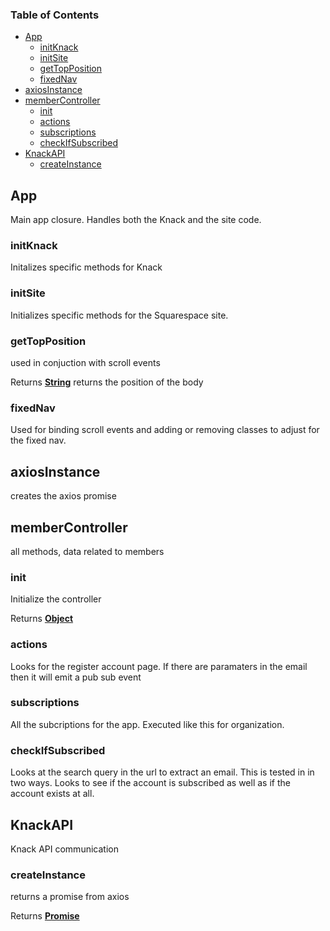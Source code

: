 <!-- Generated by documentation.js. Update this documentation by updating the source code. -->

### Table of Contents

-   [App](#app)
    -   [initKnack](#initknack)
    -   [initSite](#initsite)
    -   [getTopPosition](#gettopposition)
    -   [fixedNav](#fixednav)
-   [axiosInstance](#axiosinstance)
-   [memberController](#membercontroller)
    -   [init](#init)
    -   [actions](#actions)
    -   [subscriptions](#subscriptions)
    -   [checkIfSubscribed](#checkifsubscribed)
-   [KnackAPI](#knackapi)
    -   [createInstance](#createinstance)

## App

Main app closure. Handles both the Knack
and the site code.

### initKnack

Initalizes specific methods for Knack

### initSite

Initializes specific methods for the Squarespace site.

### getTopPosition

used in conjuction with scroll events

Returns **[String](https://developer.mozilla.org/en-US/docs/Web/JavaScript/Reference/Global_Objects/String)** returns the position of the body

### fixedNav

Used for binding scroll events and adding or removing
classes to adjust for the fixed nav.

## axiosInstance

creates the axios promise

## memberController

all methods, data related to members

### init

Initialize the controller

Returns **[Object](https://developer.mozilla.org/en-US/docs/Web/JavaScript/Reference/Global_Objects/Object)** 

### actions

Looks for the register account page. If there are
paramaters in the email then it will emit a
pub sub event

### subscriptions

All the subcriptions for the app. Executed
like this for organization.

### checkIfSubscribed

Looks at the search query in the url to
extract an email. This is tested in in two ways.
Looks to see if the account is subscribed as well
as if the account exists at all.

## KnackAPI

Knack API communication

### createInstance

returns a promise from axios

Returns **[Promise](https://developer.mozilla.org/en-US/docs/Web/JavaScript/Reference/Global_Objects/Promise)** 
